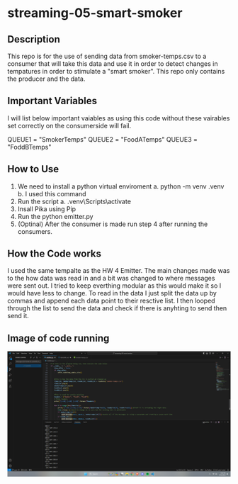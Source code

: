 # streaming-05-smart-smoker

## Description 
This repo is for the use of sending data from smoker-temps.csv to a consumer that will take this data and use it in order to detect changes in tempatures in order to stimulate a "smart smoker". This repo only contains the producer and the data. 

## Important Variables 
I will list below important vaiables as using this code without these vairables set correctly on the consumerside will fail. 

QUEUE1 = "SmokerTemps"
QUEUE2 = "FoodATemps"
QUEUE3 = "FoddBTemps"

## How to Use 
1. We need to install a python virtual enviroment 
    a. python -m venv .venv
    b. I used this command 
2. Run the script 
    a. .venv\Scripts\activate
3. Insall Pika using Pip
4. Run the python emitter.py 
5. (Optinal) After the consumer is made run step 4 after running the consumers.  

## How the Code works
I used the same tempalte as the HW 4 Emitter. The main changes made was to the how data was read in and a bit was changed to where messages were sent out. I tried to keep everthing modular as this would make it so I would have less to change. To read in the data I just split the data up by commas and append each data point to their resctive list. I then looped through the list to send the data and check if there is anyhting to send then send it. 

## Image of code running 
![alt text](image.png)
